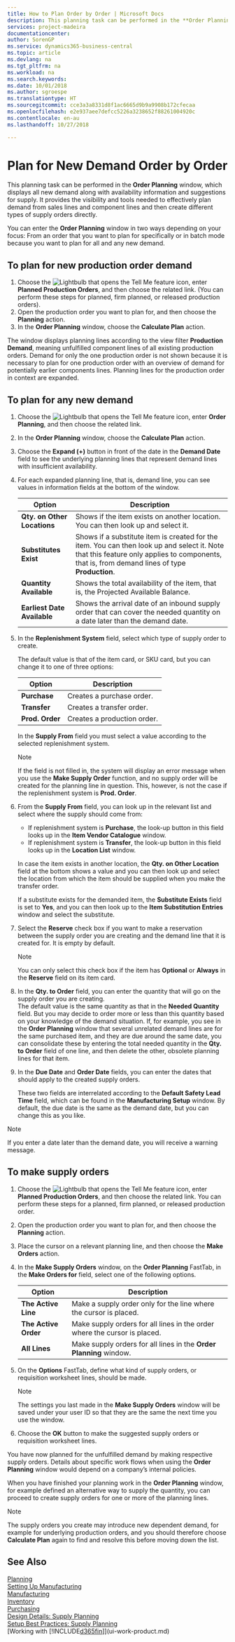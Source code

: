 ```yaml
---
title: How to Plan Order by Order | Microsoft Docs
description: This planning task can be performed in the **Order Planning** window, which displays all new demand along with availability information and suggestions for supply. It provides the visibility and tools needed to effectively plan demand from sales lines and component lines and then create different types of supply orders directly.
services: project-madeira
documentationcenter: 
author: SorenGP
ms.service: dynamics365-business-central
ms.topic: article
ms.devlang: na
ms.tgt_pltfrm: na
ms.workload: na
ms.search.keywords: 
ms.date: 10/01/2018
ms.author: sgroespe
ms.translationtype: HT
ms.sourcegitcommit: cce3a3a8331d8f1ac6665d9b9a9908b172cfecaa
ms.openlocfilehash: e2e937aee7defcc5226a3238652f88261004920c
ms.contentlocale: en-au
ms.lasthandoff: 10/27/2018

---
```

# <a name="plan-for-new-demand-order-by-order"></a>Plan for New Demand Order by Order
This planning task can be performed in the **Order Planning** window, which displays all new demand along with availability information and suggestions for supply. It provides the visibility and tools needed to effectively plan demand from sales lines and component lines and then create different types of supply orders directly.  

You can enter the **Order Planning** window in two ways depending on your focus: From an order that you want to plan for specifically or in batch mode because you want to plan for all and any new demand.  


## <a name="to-plan-for-new-production-order-demand"></a>To plan for new production order demand  
1.  Choose the ![Lightbulb that opens the Tell Me feature](media/ui-search/search_small.png "Tell me what you want to do") icon, enter **Planned Production Orders**, and then choose the related link. (You can perform these steps for planned, firm planned, or released production orders).
2.  Open the production order you want to plan for, and then choose the **Planning** action.  
3.  In the **Order Planning** window, choose the **Calculate Plan** action.  

The window displays planning lines according to the view filter **Production Demand**, meaning unfulfilled component lines of all existing production orders. Demand for only the one production order is not shown because it is necessary to plan for one production order with an overview of demand for potentially earlier components lines. Planning lines for the production order in context are expanded.  

## <a name="to-plan-for-any-new-demand"></a>To plan for any new demand  
1. Choose the ![Lightbulb that opens the Tell Me feature](media/ui-search/search_small.png "Tell me what you want to do") icon, enter **Order Planning**, and then choose the related link.  
2.  In the **Order Planning** window, choose the **Calculate Plan** action.
3.  Choose the **Expand (+)** button in front of the date in the **Demand Date** field to see the underlying planning lines that represent demand lines with insufficient availability.  
4.  For each expanded planning line, that is, demand line, you can see values in information fields at the bottom of the window.  

    |Option|Description|  
    |----------------------------------|---------------------------------------|  
    |**Qty. on Other Locations**|Shows if the item exists on another location. You can then look up and select it.|  
    |**Substitutes Exist**|Shows if a substitute item is created for the item. You can then look up and select it. Note that this feature only applies to components, that is, from demand lines of type **Production**.|  
    |**Quantity Available**|Shows the total availability of the item, that is, the Projected Available Balance.|  
    |**Earliest Date Available**|Shows the arrival date of an inbound supply order that can cover the needed quantity on a date later than the demand date.|  

5.  In the **Replenishment System** field, select which type of supply order to create.  

    The default value is that of the item card, or SKU card, but you can change it to one of three options:  

    |Option|Description|  
    |----------------------------------|---------------------------------------|  
    |**Purchase**|Creates a purchase order.|  
    |**Transfer**|Creates a transfer order.|  
    |**Prod. Order**|Creates a production order.|  

    In the **Supply From** field you must select a value according to the selected replenishment system.  

    > [!NOTE]  
    >  If the field is not filled in, the system will display an error message when you use the **Make Supply Order** function, and no supply order will be created for the planning line in question. This, however, is not the case if the replenishment system is **Prod. Order**.  

6.  From the **Supply From** field, you can look up in the relevant list and select where the supply should come from:  

    - If replenishment system is **Purchase**, the look-up button in this field looks up in the **Item Vendor Catalogue** window.  
    - If replenishment system is **Transfer**, the look-up button in this field looks up in the **Location List** window.  

    In case the item exists in another location, the **Qty. on Other Location** field at the bottom shows a value and you can then look up and select the location from which the item should be supplied when you make the transfer order.  

    If a substitute exists for the demanded item, the **Substitute Exists** field is set to **Yes**, and you can then look up to the **Item Substitution Entries** window and select the substitute.  

7.  Select the **Reserve** check box if you want to make a reservation between the supply order you are creating and the demand line that it is created for. It is empty by default.  

    > [!NOTE]  
    >  You can only select this check box if the item has **Optional** or **Always** in the **Reserve** field on its item card.  

8.  In the **Qty. to Order** field, you can enter the quantity that will go on the supply order you are creating.   
    The default value is the same quantity as that in the **Needed Quantity** field. But you may decide to order more or less than this quantity based on your knowledge of the demand situation. If, for example, you see in the **Order Planning** window that several unrelated demand lines are for the same purchased item, and they are due around the same date, you can consolidate these by entering the total needed quantity in the **Qty. to Order** field of one line, and then delete the other, obsolete planning lines for that item.  

9.  In the **Due Date** and **Order Date** fields, you can enter the dates that should apply to the created supply orders.  

    These two fields are interrelated according to the **Default Safety Lead Time** field, which can be found in the **Manufacturing Setup** window. By default, the due date is the same as the demand date, but you can change this as you like.  

> [!NOTE]  
>   If you enter a date later than the demand date, you will receive a warning message.  

## <a name="to-make-supply-orders"></a>To make supply orders  
1.  Choose the ![Lightbulb that opens the Tell Me feature](media/ui-search/search_small.png "Tell me what you want to do") icon, enter **Planned Production Orders**, and then choose the related link. You can perform these steps for a planned, firm planned, or released production order.  
2.  Open the production order you want to plan for, and then choose the **Planning** action.  
3.  Place the cursor on a relevant planning line, and then choose the **Make Orders** action.  
4.  In the **Make Supply Orders** window, on the **Order Planning** FastTab, in the **Make Orders for** field, select one of the following options.  

    |Option|Description|  
    |----------------------------------|---------------------------------------|  
    |**The Active Line**|Make a supply order only for the line where the cursor is placed.|  
    |**The Active Order**|Make supply orders for all lines in the order where the cursor is placed.|  
    |**All Lines**|Make supply orders for all lines in the **Order Planning** window.|  

5.  On the **Options** FastTab, define what kind of supply orders, or requisition worksheet lines, should be made.  

    > [!NOTE]  
    >  The settings you last made in the **Make Supply Orders** window will be saved under your user ID so that they are the same the next time you use the window.  

6.  Choose the **OK** button to make the suggested supply orders or requisition worksheet lines.  

You have now planned for the unfulfilled demand by making respective supply orders. Details about specific work flows when using the **Order Planning** window would depend on a company’s internal policies.  

When you have finished your planning work in the **Order Planning** window, for example defined an alternative way to supply the quantity, you can proceed to create supply orders for one or more of the planning lines.  

> [!NOTE]  
>  The supply orders you create may introduce new dependent demand, for example for underlying production orders, and you should therefore choose **Calculate Plan** again to find and resolve this before moving down the list.  

## <a name="see-also"></a>See Also  
[Planning](production-planning.md)  
[Setting Up Manufacturing](production-configure-production-processes.md)  
[Manufacturing](production-manage-manufacturing.md)    
[Inventory](inventory-manage-inventory.md)  
[Purchasing](purchasing-manage-purchasing.md)  
[Design Details: Supply Planning](design-details-supply-planning.md)   
[Setup Best Practices: Supply Planning](setup-best-practices-supply-planning.md)  
[Working with [!INCLUDE[d365fin](includes/d365fin_md.md)]](ui-work-product.md)

